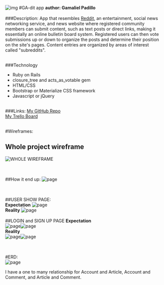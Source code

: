 ![img](http://i.imgur.com/KuSA00C.png)
#GA-dit app 
**author: Gamaliel Padillo**
&nbsp;  
&nbsp;  
###Description:
App that resembles [Reddit](http://www.reddit.com), an entertainment, social news networking service, and news website where registered community members can submit content, such as text posts or direct links, making it essentially an online bulletin board system. Registered users can then vote submissions up or down to organize the posts and determine their position on the site's pages. Content entries are organized by areas of interest called "subreddits".
&nbsp;  
&nbsp;  

###Technology
* Ruby on Rails
* closure_tree and acts_as_votable gem
* HTML/CSS
* Bootstrap or Materialize CSS framework
* Javascript or jQuery
&nbsp;  
&nbsp;  

###Links:
[My GitHub Repo](https://github.com/gamalielhere/gadit)  
[My Trello Board](https://trello.com/b/Z0UOgIQD/ga-dit)  
&nbsp;  

#Wireframes: 
&nbsp;  
## Whole project wireframe  
![WHOLE WIREFRAME](http://i.imgur.com/XnixWp0.jpg)  
&nbsp;  
&nbsp;  

##How it end up:
![page](http://i.imgur.com/bUUJIGG.png)  
&nbsp;  
&nbsp;  

##USER SHOW PAGE:  
**Expectation**
![page](http://i.imgur.com/coFfpoZ.jpg)  
**Reality**
![page](http://i.imgur.com/nBmMpQb.png)
&nbsp;  
&nbsp;  
##LOGIN and SIGN UP PAGE
**Expectation**  
![page](http://i.imgur.com/X3EnJJu.jpg)![page](http://i.imgur.com/BbxDcTH.jpg)  
**Reality**  
![page](https://i.imgur.com/Whu2S7M.png)![page](https://i.imgur.com/stimdwH.png)  
&nbsp;  
&nbsp;  

#ERD:  
![page](http://i.imgur.com/HTHVX7X.jpg)

I have a one to many relationship for Account and Article, Account and Comment, and Article and Comment.
